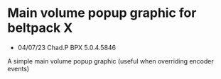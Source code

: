 # Main volume popup graphic for beltpack X

- 04/07/23 Chad.P BPX 5.0.4.5846

A simple main volume popup graphic (useful when overriding encoder events)

